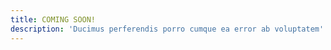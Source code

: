 ```yaml
---
title: COMING SOON!
description: 'Ducimus perferendis porro cumque ea error ab voluptatem'
---
```



